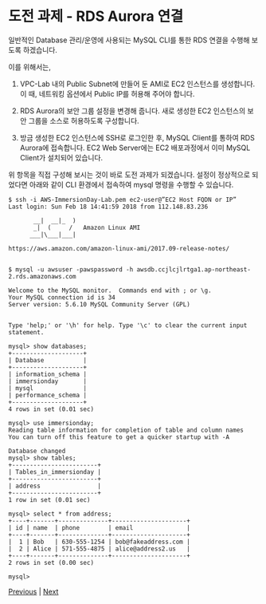 # 도전 과제 - RDS Aurora 연결

일반적인 Database 관리/운영에 사용되는 MySQL CLI를 통한 RDS 연결을 수행해 보도록 하겠습니다.

이를 위해서는,

1. VPC-Lab 내의 Public Subnet에 만들어 둔 AMI로 EC2 인스턴스를 생성합니다. 이 때, 네트워킹 옵션에서 Public IP를 허용해 주어야 합니다.

2. RDS Aurora의 보안 그룹 설정을 변경해 줍니다. 새로 생성한 EC2 인스턴스의 보안 그룹을 소스로 허용하도록 구성합니다.

3. 방금 생성한 EC2 인스턴스에 SSH로 로그인한 후, MySQL Client를 통하여 RDS Aurora에 접속합니다. EC2 Web Server에는 EC2 배포과정에서 이미 MySQL Client가 설치되어 있습니다.

위 항목을 직접 구성해 보시는 것이 바로 도전 과제가 되겠습니다. 설정이 정상적으로 되었다면 아래와 같이 CLI 환경에서 접속하여 mysql 명령을 수행할 수 있습니다.

```
$ ssh -i AWS-ImmersionDay-Lab.pem ec2-user@”EC2 Host FQDN or IP”
Last login: Sun Feb 18 14:41:59 2018 from 112.148.83.236

       __|  __|_  )
       _|  (     /   Amazon Linux AMI
      ___|\___|___|

https://aws.amazon.com/amazon-linux-ami/2017.09-release-notes/


$ mysql -u awsuser -pawspassword -h awsdb.ccjlcjlrtga1.ap-northeast-2.rds.amazonaws.com

Welcome to the MySQL monitor.  Commands end with ; or \g.
Your MySQL connection id is 34
Server version: 5.6.10 MySQL Community Server (GPL)


Type 'help;' or '\h' for help. Type '\c' to clear the current input statement.

mysql> show databases;
+--------------------+
| Database           |
+--------------------+
| information_schema |
| immersionday       |
| mysql              |
| performance_schema |
+--------------------+
4 rows in set (0.01 sec)

mysql> use immersionday;
Reading table information for completion of table and column names
You can turn off this feature to get a quicker startup with -A

Database changed
mysql> show tables;
+------------------------+
| Tables_in_immersionday |
+------------------------+
| address                |
+------------------------+
1 row in set (0.01 sec)

mysql> select * from address;
+----+-------+--------------+---------------------+
| id | name  | phone        | email               |
+----+-------+--------------+---------------------+
|  1 | Bob   | 630-555-1254 | bob@fakeaddress.com |
|  2 | Alice | 571-555-4875 | alice@address2.us   |
+----+-------+--------------+---------------------+
2 rows in set (0.00 sec)

mysql>
```

[Previous](./manage-rds.md) | [Next](../storage.md)